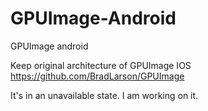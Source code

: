 # GPUImage-Android
GPUImage android

Keep original architecture of GPUImage IOS https://github.com/BradLarson/GPUImage

It's in an unavailable state. I am working on it. 

